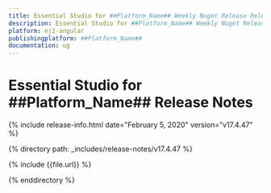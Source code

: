```yaml
---
title: Essential Studio for ##Platform_Name## Weekly Nuget Release Release Notes  
description: Essential Studio for ##Platform_Name## Weekly Nuget Release Release Notes  
platform: ej2-angular
publishingplatform: ##Platform_Name##
documentation: ug
---
```


# Essential Studio for  ##Platform_Name##  Release Notes  

{% include release-info.html date="February 5, 2020"   version="v17.4.47"  %} 

{% directory path: _includes/release-notes/v17.4.47 %}

{% include {{file.url}} %}

{% enddirectory %}
